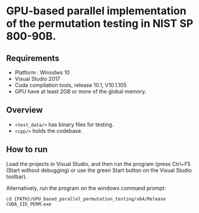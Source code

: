# GPU-based parallel implementation of the permutation testing in NIST SP 800-90B.

## Requirements
* Platform : Winodws 10
* Visual Studio 2017
* Cuda compilation tools, release 10.1, V10.1.105
* GPU have at least 2GB or more of the global memory.

## Overview
* `<test_data/>` has binary files for testing.
* `<cpp/>` holds the codebase.

## How to run
Load the projects in Visual Studio, and then run the program (press Ctrl+F5 (Start without debugging) or use the green Start button on the Visual Studio toolbar). 

Alternatively, run the program on the windows command prompt:
<pre><code>cd {PATH}/GPU_based_parallel_permutation_testing/x64/Release
CUDA_IID_PERM.exe
</code></pre>
